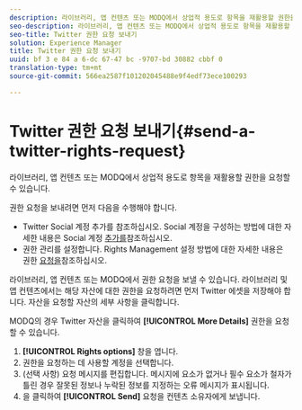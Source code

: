 ```yaml
---
description: 라이브러리, 앱 컨텐츠 또는 MODQ에서 상업적 용도로 항목을 재활용할 권한을 요청할 수 있습니다.
seo-description: 라이브러리, 앱 컨텐츠 또는 MODQ에서 상업적 용도로 항목을 재활용할 권한을 요청할 수 있습니다.
seo-title: Twitter 권한 요청 보내기
solution: Experience Manager
title: Twitter 권한 요청 보내기
uuid: bf 3 e 84 a 6-dc 67-47 bc -9707-bd 30882 cbbf 0
translation-type: tm+mt
source-git-commit: 566ea2587f101202045488e9f4edf73ece100293

---
```



# Twitter 권한 요청 보내기{#send-a-twitter-rights-request}

라이브러리, 앱 컨텐츠 또는 MODQ에서 상업적 용도로 항목을 재활용할 권한을 요청할 수 있습니다.

권한 요청을 보내려면 먼저 다음을 수행해야 합니다.

* Twitter Social 계정 추가를 참조하십시오. Social 계정을 구성하는 방법에 대한 자세한 내용은 Social 계정 [추가를](../c-users-creating-accounts-with-studio-access/t-configure-social-accout-instagram/t-configure-social-accout-instagram.md#t_configure_social_accout_instagram)참조하십시오.
* 권한 관리를 설정합니다. Rights Management 설정 방법에 대한 자세한 내용은 권한 [요청을](../c-how-requesting-rights-works/c-how-requesting-rights-works.md#c_how_requesting_rights_works)참조하십시오.

라이브러리, 앱 컨텐츠 또는 MODQ에서 권한 요청을 보낼 수 있습니다. 라이브러리 및 앱 컨텐츠에서는 해당 자산에 대한 권한을 요청하려면 먼저 Twitter 에셋을 저장해야 합니다. 자산을 요청할 자산의 세부 사항을 클릭합니다.

MODQ의 경우 Twitter 자산을 클릭하여 **[!UICONTROL More Details]** 권한을 요청할 수 있습니다.

1. **[!UICONTROL Rights options]** 창을 엽니다.
1. 권한을 요청하는 데 사용할 계정을 선택합니다.
1. (선택 사항) 요청 메시지를 편집합니다. 메시지에 요소가 없거나 필수 요소가 철자가 틀린 경우 잘못된 정보나 누락된 정보를 지정하는 오류 메시지가 표시됩니다.
1. 을 클릭하여 **[!UICONTROL Send]** 요청을 컨텐츠 소유자에게 보냅니다.

